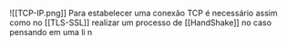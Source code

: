 ![[TCP-IP.png]]
Para estabelecer uma conexão TCP é necessário assim como no [[TLS-SSL]] realizar um processo de [[HandShake]] no caso pensando em uma li n